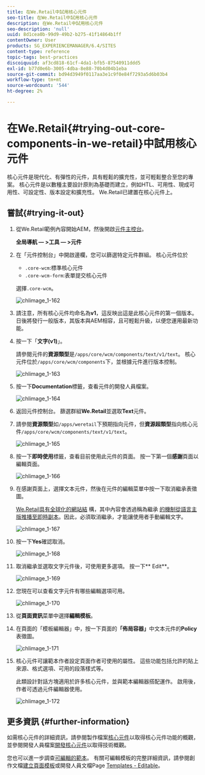 ```yaml
---
title: 在We.Retail中試用核心元件
seo-title: 在We.Retail中試用核心元件
description: 在We.Retail中試用核心元件
seo-description: 'null'
uuid: 8d1cea0b-99d9-49b2-b275-41f14864b1ff
contentOwner: User
products: SG_EXPERIENCEMANAGER/6.4/SITES
content-type: reference
topic-tags: best-practices
discoiquuid: af3cd818-61cf-4da1-bfb5-87540911ddd5
exl-id: b77d0e6b-3005-4dba-8e88-70b4d04b1eba
source-git-commit: bd94d3949f0117aa3e1c9f0e84f7293a5d6b03b4
workflow-type: tm+mt
source-wordcount: '544'
ht-degree: 2%

---
```


# 在We.Retail{#trying-out-core-components-in-we-retail}中試用核心元件

核心元件是現代化、有彈性的元件，具有輕鬆的擴充性，並可輕鬆整合至您的專案。 核心元件是以數種主要設計原則為基礎而建立，例如HTL、可用性、現成可用性、可設定性、版本設定和擴充性。 We.Retail已建置在核心元件上。

## 嘗試{#trying-it-out}

1. 從We.Retail範例內容開始AEM，然後開啟[元件主控台](/help/sites-authoring/default-components-console.md)。

   **全局導航 — >工具 — >元件**

1. 在「元件控制台」中開啟邊欄，您可以篩選特定元件群組。 核心元件位於

   * `.core-wcm`:標準核心元件
   * `.core-wcm-form`:表單提交核心元件

   選擇`.core-wcm`。

   ![chlimage_1-162](assets/chlimage_1-162.png)

1. 請注意，所有核心元件均命名為&#x200B;**v1**，這反映出這是此核心元件的第一個版本。 日後將發行一般版本，其版本與AEM相容，且可輕鬆升級，以便您運用最新功能。
1. 按一下「**文字(v1)**」。

   請參閱元件的&#x200B;**資源類型**&#x200B;是`/apps/core/wcm/components/text/v1/text`。 核心元件位於`/apps/core/wcm/components`下，並根據元件進行版本控制。

   ![chlimage_1-163](assets/chlimage_1-163.png)

1. 按一下&#x200B;**Documentation**&#x200B;標籤，查看元件的開發人員檔案。

   ![chlimage_1-164](assets/chlimage_1-164.png)

1. 返回元件控制台。 篩選群組&#x200B;**We.Retail**&#x200B;並選取&#x200B;**Text**&#x200B;元件。
1. 請參閱&#x200B;**資源類型**&#x200B;如`/apps/weretail`下預期指向元件，但&#x200B;**資源超類型**&#x200B;指向核心元件`/apps/core/wcm/components/text/v1/text`。

   ![chlimage_1-165](assets/chlimage_1-165.png)

1. 按一下&#x200B;**即時使用**&#x200B;標籤，查看目前使用此元件的頁面。 按一下第一個&#x200B;**感謝**&#x200B;頁面以編輯頁面。

   ![chlimage_1-166](assets/chlimage_1-166.png)

1. 在感謝頁面上，選擇文本元件，然後在元件的編輯菜單中按一下取消繼承表徵圖。

   [We.Retail具有全球化的網站結](/help/sites-developing/we-retail-globalized-site-structure.md) 構，其中內容會透過稱為繼承 [的機制從語言主版推播至即時副本](/help/sites-administering/msm.md)。因此，必須取消繼承，才能讓使用者手動編輯文字。

   ![chlimage_1-167](assets/chlimage_1-167.png)

1. 按一下&#x200B;**Yes**&#x200B;確認取消。

   ![chlimage_1-168](assets/chlimage_1-168.png)

1. 取消繼承並選取文字元件後，可使用更多選項。 按一下** Edit**。

   ![chlimage_1-169](assets/chlimage_1-169.png)

1. 您現在可以查看文字元件有哪些編輯選項可用。

   ![chlimage_1-170](assets/chlimage_1-170.png)

1. 從&#x200B;**頁面資訊**&#x200B;菜單中選擇&#x200B;**編輯模板**。
1. 在頁面的「模板編輯器」中，按一下頁面的&#x200B;**「佈局容器」**&#x200B;中文本元件的&#x200B;**Policy**&#x200B;表徵圖。

   ![chlimage_1-171](assets/chlimage_1-171.png)

1. 核心元件可讓範本作者設定頁面作者可使用的屬性。 這些功能包括允許的貼上來源、格式選項、可用的段落樣式等。

   此類設計對話方塊適用於許多核心元件，並與範本編輯器搭配運作。 啟用後，作者可透過元件編輯器使用。

   ![chlimage_1-172](assets/chlimage_1-172.png)

## 更多資訊 {#further-information}

如需核心元件的詳細資訊，請參閱製作檔案[核心元件](https://docs.adobe.com/content/help/zh-Hant/experience-manager-core-components/using/introduction.html)以取得核心元件功能的概觀，並參閱開發人員檔案[開發核心元件](https://helpx.adobe.com/experience-manager/core-components/using/developing.html)以取得技術概觀。

您也可以進一步調查[可編輯的範本](/help/sites-developing/we-retail-editable-templates.md)。 有關可編輯模板的完整詳細資訊，請參閱創作文檔[建立頁面模板](/help/sites-authoring/templates.md)或開發人員文檔Page [Templates - Editable](/help/sites-developing/page-templates-editable.md)。
